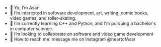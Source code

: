 - 🐸 Yo, I’m Asar
- 👀 I’m interested in software development, art, writing, comic books, video games, and roller-skating.
- 📖 I’m currently learning C++ and Python, and I'm pursuing a bachelor's in computer science. 
- 🔧 I’m looking to collaborate on software and video game development
- 📨 How to reach me: message me on Instagram @heartofAsar

<!---
HeartofAsar/HeartofAsar is a ✨ special ✨ repository because its `README.md` (this file) appears on your GitHub profile.
You can click the Preview link to take a look at your changes.
--->
